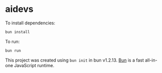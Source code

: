 # aidevs

To install dependencies:

```bash
bun install
```

To run:

```bash
bun run 
```

This project was created using `bun init` in bun v1.2.13. [Bun](https://bun.sh) is a fast all-in-one JavaScript runtime.
